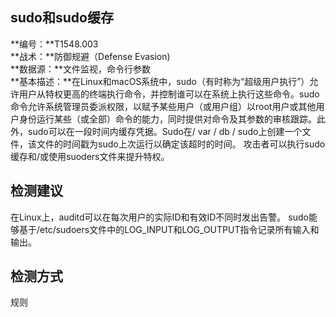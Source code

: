 ## sudo和sudo缓存  
**编号：**T1548.003  
**战术：**防御规避（Defense Evasion)  
**数据源：**文件监视，命令行参数  
**基本描述：**在Linux和macOS系统中，sudo（有时称为“超级用户执行”）允许用户从特权更高的终端执行命令，并控制谁可以在系统上执行这些命令。sudo命令允许系统管理员委派权限，以赋予某些用户（或用户组）以root用户或其他用户身份运行某些（或全部）命令的能力，同时提供对命令及其参数的审核跟踪。此外，sudo可以在一段时间内缓存凭据。Sudo在/ var / db / sudo上创建一个文件，该文件的时间戳为sudo上次运行以确定该超时的时间。
攻击者可以执行sudo缓存和/或使用suoders文件来提升特权。  
## 检测建议  
在Linux上，auditd可以在每次用户的实际ID和有效ID不同时发出告警。
sudo能够基于/etc/sudoers文件中的LOG_INPUT和LOG_OUTPUT指令记录所有输入和输出。  
## 检测方式  
规则